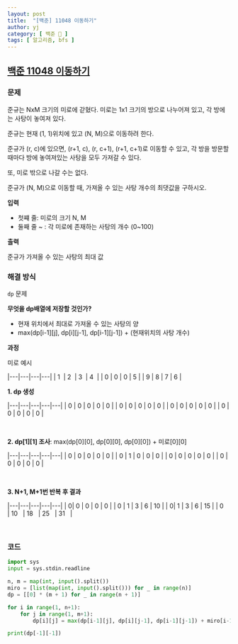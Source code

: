 ```yaml
---
layout: post
title:  "[백준] 11048 이동하기"
author: yj
category: [ 백준 📝 ]
tags: [ 알고리즘, bfs ]
---
```


## [백준 11048 이동하기](https://www.acmicpc.net/problem/11048)

### 문제

준규는 NxM 크기의 미로에 갇혔다. 미로는 1x1 크기의 방으로 나누어져 있고, 각 방에는 사탕이 놓여져 있다.

준규는 현재 (1, 1)위치에 있고 (N, M)으로 이동하려 한다.

준규가 (r, c)에 있으면, (r+1, c), (r, c+1), (r+1, c+1)로 이동할 수 있고, 각 방을 방문할 때마다 방에 놓여져있는 사탕을 모두 가져갈 수 있다.

또, 미로 밖으로 나갈 수는 없다.

준규가 (N, M)으로 이동할 때, 가져올 수 있는 사탕 개수의 최댓값을 구하시오.

**입력**

- 첫쨰 줄: 미로의 크기 N, M
- 둘째 줄 ~ : 각 미로에 존재하는 사탕의 개수 (0~100)

**출력**

준규가 가져올 수 있는 사탕의 최대 값


### 해결 방식

`dp` 문제

**무엇을 dp배열에 저장할 것인가?**
- 현재 위치에서 최대로 가져올 수 있는 사탕의 양
- max(dp[i-1][j], dp[i][j-1], dp[i-1][j-1]) + (현재위치의 사탕 개수)

**과정**

미로 예시

|---|---|---|---|
| 1&nbsp; | 2&nbsp; | 3&nbsp; | 4&nbsp; |
| 0 | 0 | 0 | 5 |
| 9 | 8 | 7 | 6 |

**1. dp 생성**

|---|---|---|---|---|
| 0 | 0 | 0 | 0 | 0 |
| 0 | 0 | 0 | 0 | 0 |
| 0 | 0 | 0 | 0 | 0 |
| 0 | 0 | 0 | 0 | 0 |

<br/>

**2. dp[1][1] 조사**: max(dp[0][0], dp[0][0], dp[0][0]) + 미로[0][0]

|---|---|---|---|---|
| 0 | 0 | 0 | 0 | 0 |
| 0 | 1 | 0 | 0 | 0 |
| 0 | 0 | 0 | 0 | 0 |
| 0 | 0 | 0 | 0 | 0 |

<br/>

**3. N+1, M+1번 반복 후 결과**

|---|---|---|---|---|
| 0| 0 | 0 | 0 | 0 |
| 0 | 1 | 3 | 6 | 10 |
| 0| 1 | 3 | 6 | 15 |
| 0&nbsp;&nbsp;&nbsp; | 10&nbsp;&nbsp; | 18&nbsp;&nbsp; | 25&nbsp;&nbsp; | 31&nbsp;&nbsp; |

<br/>

### 코드

```python
import sys
input = sys.stdin.readline

n, m = map(int, input().split())
miro = [list(map(int, input().split())) for _ in range(n)]
dp = [[0] * (m + 1) for _ in range(n + 1)]

for i in range(1, n+1):
    for j in range(1, m+1):
        dp[i][j] = max(dp[i-1][j], dp[i][j-1], dp[i-1][j-1]) + miro[i-1][j-1]

print(dp[-1][-1])
```